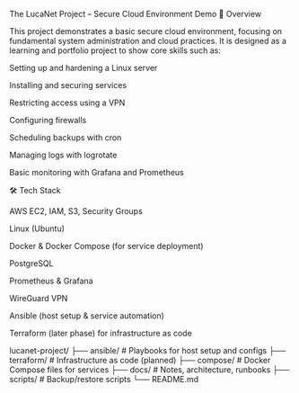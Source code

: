 The LucaNet Project – Secure Cloud Environment Demo
📌 Overview

This project demonstrates a basic secure cloud environment, focusing on fundamental system administration and cloud practices.
It is designed as a learning and portfolio project to show core skills such as:

Setting up and hardening a Linux server

Installing and securing services

Restricting access using a VPN

Configuring firewalls

Scheduling backups with cron

Managing logs with logrotate

Basic monitoring with Grafana and Prometheus

🛠️ Tech Stack

AWS EC2, IAM, S3, Security Groups

Linux (Ubuntu)

Docker & Docker Compose (for service deployment)

PostgreSQL

Prometheus & Grafana

WireGuard VPN

Ansible (host setup & service automation)

Terraform (later phase) for infrastructure as code


lucanet-project/
├── ansible/          # Playbooks for host setup and configs
├── terraform/        # Infrastructure as code (planned)
├── compose/          # Docker Compose files for services
├── docs/             # Notes, architecture, runbooks
├── scripts/          # Backup/restore scripts
└── README.md
